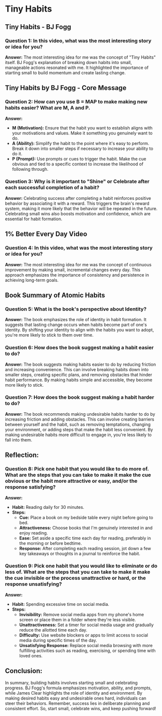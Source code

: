 # Tiny Habits 

## Tiny Habits - BJ Fogg

### **Question 1:** In this video, what was the most interesting story or idea for you?

**Answer:** The most interesting idea for me was the concept of "Tiny Habits" itself. BJ Fogg's explanation of breaking down habits into small, manageable actions resonated with me. It highlighted the importance of starting small to build momentum and create lasting change.

## Tiny Habits by BJ Fogg - Core Message
### **Question 2:** How can you use B = MAP to make making new habits easier? What are M, A and P.

**Answer:**
- **M (Motivation):** Ensure that the habit you want to establish aligns with your motivations and values. Make it something you genuinely want to do.
- **A (Ability):** Simplify the habit to the point where it's easy to perform. Break it down into smaller steps if necessary to increase your ability to do it.
- **P (Prompt):** Use prompts or cues to trigger the habit. Make the cue obvious and tied to a specific context to increase the likelihood of following through.

### **Question 3:** Why is it important to "Shine" or Celebrate after each successful completion of a habit?

**Answer:** Celebrating success after completing a habit reinforces positive behavior by associating it with a reward. This triggers the brain's reward system, making it more likely that the behavior will be repeated in the future. Celebrating small wins also boosts motivation and confidence, which are essential for habit formation.

## 1% Better Every Day Video
### **Question 4:** In this video, what was the most interesting story or idea for you?

**Answer:** The most interesting idea for me was the concept of continuous improvement by making small, incremental changes every day. This approach emphasizes the importance of consistency and persistence in achieving long-term goals.

## Book Summary of Atomic Habits
### **Question 5:** What is the book's perspective about Identity?

**Answer:** The book emphasizes the role of identity in habit formation. It suggests that lasting change occurs when habits become part of one's identity. By shifting your identity to align with the habits you want to adopt, you're more likely to stick to them over time.

### **Question 6:** How does the book suggest making a habit easier to do?

**Answer:** The book suggests making habits easier to do by reducing friction and increasing convenience. This can involve breaking habits down into smaller steps, creating specific plans, and removing obstacles that hinder habit performance. By making habits simple and accessible, they become more likely to stick.

### **Question 7:** How does the book suggest making a habit harder to do?

**Answer:** The book recommends making undesirable habits harder to do by increasing friction and adding obstacles. This can involve creating barriers between yourself and the habit, such as removing temptations, changing your environment, or adding steps that make the habit less convenient. By making undesirable habits more difficult to engage in, you're less likely to fall into them.

## Reflection:
### **Question 8:** Pick one habit that you would like to do more of. What are the steps that you can take to make it make the cue obvious or the habit more attractive or easy, and/or the response satisfying?

**Answer:**
- **Habit:** Reading daily for 30 minutes.
- **Steps:**
  - **Cue:** Place a book on my bedside table every night before going to bed.
  - **Attractiveness:** Choose books that I'm genuinely interested in and enjoy reading.
  - **Ease:** Set aside a specific time each day for reading, preferably in the morning or before bedtime.
  - **Response:** After completing each reading session, jot down a few key takeaways or thoughts in a journal to reinforce the habit.

### **Question 9:** Pick one habit that you would like to eliminate or do less of. What are the steps that you can take to make it make the cue invisible or the process unattractive or hard, or the response unsatisfying?

**Answer:**
- **Habit:** Spending excessive time on social media.
- **Steps:**
  - **Invisibility:** Remove social media apps from my phone's home screen or place them in a folder where they're less visible.
  - **Unattractiveness:** Set a timer for social media usage and gradually reduce the allotted time each day. 
  - **Difficulty:** Use website blockers or apps to limit access to social media during specific times of the day.
  - **Unsatisfying Response:** Replace social media browsing with more fulfilling activities such as reading, exercising, or spending time with loved ones.
    
 ## Conclusion:
In summary, building habits involves starting small and celebrating progress. BJ Fogg's formula emphasizes motivation, ability, and prompts, while James Clear highlights the role of identity and environment. By making desired habits easy and undesirable ones hard, individuals can steer their behaviors. Remember, success lies in deliberate planning and consistent effort. So, start small, celebrate wins, and keep pushing forward!


